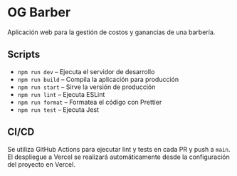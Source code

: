 # OG Barber

Aplicación web para la gestión de costos y ganancias de una barbería.

## Scripts

- `npm run dev` – Ejecuta el servidor de desarrollo
- `npm run build` – Compila la aplicación para producción
- `npm run start` – Sirve la versión de producción
- `npm run lint` – Ejecuta ESLint
- `npm run format` – Formatea el código con Prettier
- `npm run test` – Ejecuta Jest

## CI/CD

Se utiliza GitHub Actions para ejecutar lint y tests en cada PR y push a `main`. El despliegue a Vercel se realizará automáticamente desde la configuración del proyecto en Vercel.
